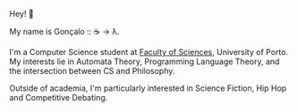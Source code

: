 Hey! 🖖

My name is Gonçalo :: ☕ -> λ.

I'm a Computer Science student at [Faculty of Sciences](https://www.up.pt/fcup/en/), University of Porto. My interests lie in Automata Theory, Programming Language Theory, and the intersection between CS and Philosophy.

Outside of academia, I'm particularly interested in Science Fiction, Hip Hop and Competitive Debating.
